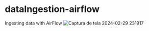 # dataIngestion-airflow
Ingesting data with AirFlow 
![Captura de tela 2024-02-29 231917](https://github.com/LeandroYesher/dataIngestion-airflow/assets/131386199/d0968b6d-4610-405a-a5b9-01687ef2b231)
